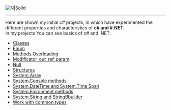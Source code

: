 
![N|Solid](https://4.bp.blogspot.com/-v4s6ro7xOCc/V1_p8_-DiNI/AAAAAAAAB4w/XOCHIoxLeU0b5jUZVQ8AMED3jT1hwPs9gCLcB/s500/what%2Bis%2Bc-sharp%2Bprogramming.png)

----
Here are shown my initial c# projects, in which have experimented the different properties and characteristics of **c# and #.NET.**  
In my projects You can see basics of c# and .NET:

  - [Classes]
  - [Enum]
  - [Methods Overloading]
  - [Modificator_out_ref_param]
  - [Null]
  - [Structures]
  - [System.Array]
  - [System.Console methods]
  - [System.DateTime and System.Time Span]
  - [System.Enironment methods]
  - [System.String and StringBbuilder]
  - [Work with common types]





[Classes]: <https://github.com/shtigran/C_sharp-projects/tree/master/Classes>
[Enum]: <https://github.com/shtigran/C_sharp-projects/tree/master/Enum>
[Methods Overloading]: <https://github.com/shtigran/C_sharp-projects/tree/master/Methods%20Overloading>
[Modificator_out_ref_param]: <https://github.com/shtigran/C_sharp-projects/tree/master/Modificator_out_ref_param>
[Null]: <https://github.com/shtigran/C_sharp-projects/tree/master/Null>
[Structures]: <https://github.com/shtigran/C_sharp-projects/tree/master/Structures>
[System.Array]: <https://github.com/shtigran/C_sharp-projects/tree/master/System.Array>
[System.Console methods]: <https://github.com/shtigran/C_sharp-projects/tree/master/System.Console%20methods>
[System.DateTime and System.Time Span]: <https://github.com/shtigran/C_sharp-projects/tree/master/System.DateTime%20and%20System.Time%20Span>
[System.Enironment methods]: <https://github.com/shtigran/C_sharp-projects/tree/master/System.Enironment%20methods>
[System.String and StringBbuilder]: <https://github.com/shtigran/C_sharp-projects/tree/master/System.string%20and%20stringBbuilder>
[Work with common types]: <https://github.com/shtigran/C_sharp-projects/tree/master/Work%20with%20common%20types>
